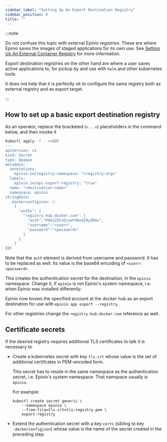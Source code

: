 ```yaml
---
sidebar_label: "Setting Up An Export Destination Registry"
sidebar_position: 8
title: ""
---
```


:::note

Do not confuse this topic with external Epinio registries.
These are where Epinio saves the images of staged applications for its own use.
See [Setting Up An External Container Registry](setup_external_registry.md) for more information.

Export destination registries on the other hand are where a user saves active applications to,
for pickup by and use with `helm` and other kubernetes tools.

It does not help that it is perfectly ok to configure the same registry both as external registry
and as export target.

:::

## How to set up a basic export destination registry

As an operator, replace the bracketed (`<...>`) placeholders in the command below, and then invoke it

```bash
kubectl apply -f - <<EOF
---
apiVersion: v1
kind: Secret
type: Opaque
metadata:
  annotations:
    epinio.io/registry-namespace: "<registry-org>"
  labels:
    epinio.io/api-export-registry: "true"
  name: "<destination-name>"
  namespace: epinio
stringData:
  .dockerconfigjson: |-
    {
      "auths": {
        "registry.hub.docker.com": {
          "auth":"PHVzZXI+OjxwYXNzd29yZD4=",
          "username":"<user>",
          "password":"<password>"
        }
      }
    }
EOF
```

Note that the `auth` element is derived from username and password.
It has to be replaced as well.
Its value is the base64 encoding of `<user>:<password>`.

This creates the authentication secret for the destination, in the `epinio` namespace.
Change it, if `epinio` is not Epinio's system namespace, i.e. when Epinio was installed differently.

Epinio now knows the specified account at the docker hub as an export destination for use with
`epinio app export --registry`.

For other registries change the `registry.hub.docker.com` reference as well.

## Certificate secrets

If the desired registry requires additional TLS certificates to talk it is necessary to

 - Create a kubernetes secret with key `tls.crt` whose value is the set of additional certifcates in
   PEM-encoded form.

   This secret has to reside in the same namespace as the authentication secret, i.e. Epinio's
   system namespace. That namspace usually is `epinio`.

   For example:

   ```
   kubectl create secret generic \
       --namespace epinio \
       --from-file=tls.crt=tls-registry.pem \
       export-registry
   ```

 - Extend the authentication secret with a key `certs` (sibling to key `.dockerconfigjson`) whose
   value is the name of the secret created in the preceding step.
